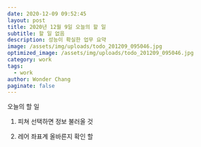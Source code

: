 ```yaml
---
date: 2020-12-09 09:52:45
layout: post
title: 2020년 12월 9일 오늘의 할 일
subtitle: 할 일 없음
description: 성능이 확실한 업무 요약
image: /assets/img/uploads/todo_201209_095046.jpg
optimized_image: /assets/img/uploads/todo_201209_095046.jpg
category: work
tags:
  - work
author: Wonder Chang
paginate: false
---
```

오늘의 할 일

1. 피쳐 선택하면 정보 불러올 것

2. 레어 좌표계 올바른지 확인 할